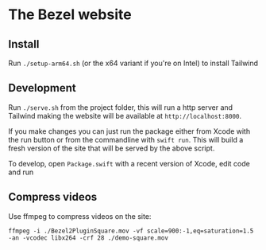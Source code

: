 # The Bezel website

## Install

Run `./setup-arm64.sh` (or the x64 variant if you're on Intel) to install Tailwind

## Development

Run `./serve.sh` from the project folder, this will run a http server and Tailwind making the website will be available at `http://localhost:8000`.

If you make changes you can just run the package either from Xcode with the run button or from the commandline with `swift run`. This will build a fresh version of the site that will be served by the above script.

To develop, open `Package.swift` with a recent version of Xcode, edit code and run


## Compress videos

Use ffmpeg to compress videos on the site:

```
ffmpeg -i ./Bezel2PluginSquare.mov -vf scale=900:-1,eq=saturation=1.5 -an -vcodec libx264 -crf 28 ./demo-square.mov
```
